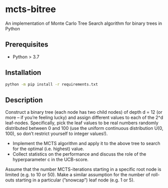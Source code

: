 # mcts-bitree
An implementation of Monte Carlo Tree Search algorithm for binary trees in Python

## Prerequisites
* Python > 3.7

## Installation
```bash
python -m pip install -r requirements.txt
```

## Description
Construct a binary tree (each node has two child nodes) of depth d = 12 (or more – if you’re
feeling lucky) and assign different values to each of the 2^d leaf-nodes. Specifically, pick the leaf
values to be real numbers randomly distributed between 0 and 100 (use the uniform continuous
distribution U(0, 100), so don’t restrict yourself to integer values!).

* Implement the MCTS algorithm and apply it to the above tree to search for the optimal
(i.e. highest) value.
* Collect statistics on the performance and discuss the role of the hyperparameter c in the
UCB-score.

Assume that the number MCTS-iterations starting in a specific root node is limited (e.g. to 10
or 50). Make a similar assumption for the number of roll-outs starting in a particular (”snowcap”)
leaf node (e.g. 1 or 5).
